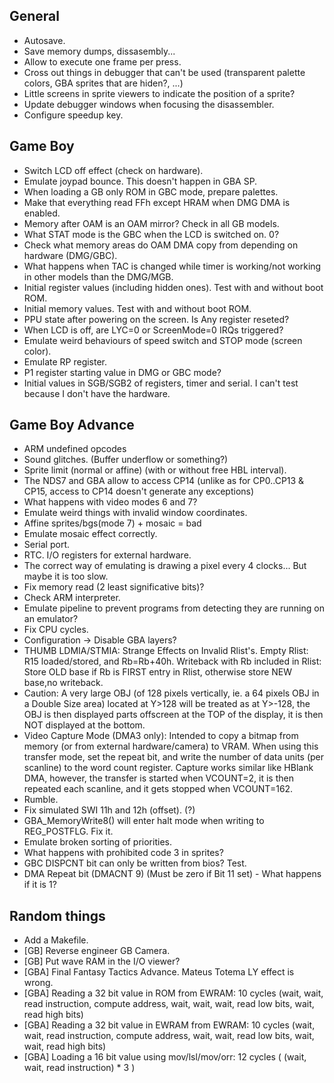 
General
-------

- Autosave.
- Save memory dumps, dissasembly...
- Allow to execute one frame per press.
- Cross out things in debugger that can't be used (transparent palette colors, GBA sprites that are hiden?, ...)
- Little screens in sprite viewers to indicate the position of a sprite?
- Update debugger windows when focusing the disassembler.
- Configure speedup key.

Game Boy
--------

- Switch LCD off effect (check on hardware).
- Emulate joypad bounce. This doesn't happen in GBA SP.
- When loading a GB only ROM in GBC mode, prepare palettes.
- Make that everything read FFh except HRAM when DMG DMA is enabled.
- Memory after OAM is an OAM mirror? Check in all GB models.
- What STAT mode is the GBC when the LCD is switched on. 0?
- Check what memory areas do OAM DMA copy from depending on hardware (DMG/GBC).
- What happens when TAC is changed while timer is working/not working in other models than the DMG/MGB.
- Initial register values (including hidden ones). Test with and without boot ROM.
- Initial memory values. Test with and without boot ROM.
- PPU state after powering on the screen. Is Any register reseted?
- When LCD is off, are LYC=0 or ScreenMode=0 IRQs triggered?
- Emulate weird behaviours of speed switch and STOP mode (screen color).
- Emulate RP register.
- P1 register starting value in DMG or GBC mode?
- Initial values in SGB/SGB2 of registers, timer and serial. I can't test because I don't have the hardware.

Game Boy Advance
----------------

- ARM undefined opcodes
- Sound glitches. (Buffer underflow or something?)
- Sprite limit (normal or affine) (with or without free HBL interval).
- The NDS7 and GBA allow to access CP14 (unlike as for CP0..CP13 & CP15, access to CP14 doesn't generate any exceptions)
- What happens with video modes 6 and 7?
- Emulate weird things with invalid window coordinates.
- Affine sprites/bgs(mode 7) + mosaic = bad
- Emulate mosaic effect correctly.
- Serial port.
- RTC. I/O registers for external hardware.
- The correct way of emulating is drawing a pixel every 4 clocks... But maybe it is too slow.
- Fix memory read (2 least significative bits)?
- Check ARM interpreter.
- Emulate pipeline to prevent programs from detecting they are running on an emulator?
- Fix CPU cycles.
- Configuration -> Disable GBA layers?
- THUMB LDMIA/STMIA: Strange Effects on Invalid Rlist's. Empty Rlist: R15 loaded/stored, and Rb=Rb+40h. Writeback with Rb included in Rlist: Store OLD base if Rb is FIRST entry in Rlist, otherwise store NEW base,no writeback.
- Caution: A very large OBJ (of 128 pixels vertically, ie. a 64 pixels OBJ in a Double Size area) located at Y>128 will be treated as at Y>-128, the OBJ is then displayed parts offscreen at the TOP of the display, it is then NOT displayed at the bottom.
- Video Capture Mode (DMA3 only): Intended to copy a bitmap from memory (or from external hardware/camera) to VRAM. When using this transfer mode, set the repeat bit, and write the number of data units (per scanline) to the word count register. Capture works similar like HBlank DMA, however, the transfer is started when VCOUNT=2, it is then repeated each scanline, and it gets stopped when VCOUNT=162.
- Rumble.
- Fix simulated SWI 11h and 12h (offset). (?)
- GBA_MemoryWrite8() will enter halt mode when writing to REG_POSTFLG. Fix it.
- Emulate broken sorting of priorities.
- What happens with prohibited code 3 in sprites?
- GBC DISPCNT bit can only be written from bios? Test.
- DMA Repeat bit (DMACNT 9) (Must be zero if Bit 11 set) - What happens if it is 1?

Random things
-------------

- Add a Makefile.
- [GB] Reverse engineer GB Camera. 
- [GB] Put wave RAM in the I/O viewer?
- [GBA] Final Fantasy Tactics Advance. Mateus Totema LY effect is wrong.
- [GBA] Reading a 32 bit value in ROM from EWRAM: 10 cycles (wait, wait, read instruction, compute address, wait, wait, wait, read low bits, wait, read high bits)
- [GBA] Reading a 32 bit value in EWRAM from EWRAM: 10 cycles (wait, wait, read instruction, compute address, wait, wait, read low bits, wait, wait, read high bits)
- [GBA] Loading a 16 bit value using mov/lsl/mov/orr: 12 cycles ( (wait, wait, read instruction) * 3 )



